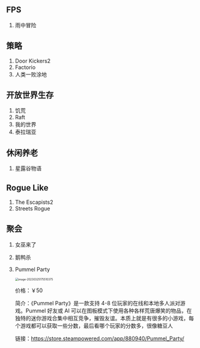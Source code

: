 ## FPS

1. 雨中冒险

## 策略

1. Door Kickers2
2. Factorio
3. 人类一败涂地

## 开放世界生存

1. 饥荒
2. Raft
3. 我的世界
4. 泰拉瑞亚

## 休闲养老

1. 星露谷物语

## Rogue Like

1. The Escapists2
2. Streets Rogue

## 聚会

1. 女巫来了

2. 鹅鸭杀

3. Pummel Party

   <img src="E:\Ase\Documents\md\游戏相关\assets\image-20230325175510375.png" alt="image-20230325175510375" style="zoom:50%;" />

   价格：￥50

   简介：《Pummel Party》是一款支持 4-8 位玩家的在线和本地多人派对游戏。Pummel 好友或 AI 可以在图板模式下使用各种各样荒唐爆笑的物品，在独特的迷你游戏合集中相互竞争，摧毁友谊。本质上就是有很多的小游戏，每个游戏都可以获取一些分数，最后看哪个玩家的分数多，很像糖豆人

   链接：https://store.steampowered.com/app/880940/Pummel_Party/